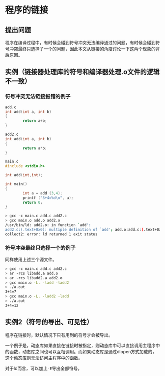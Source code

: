# 程序的链接

## 提出问题

程序在编译过程中，有时候会碰到符号冲突无法编译通过的问题，有时候会碰到符号冲突最终只选择了一个的问题，因此本文从链接的角度讨论一下这两个现象的背后原因。  

## 实例（链接器处理库的符号和编译器处理.o文件的逻辑不一致）

### 符号冲突无法链接报错的例子

```C
add.c
int add(int a, int b)
{
        return a+b;
}
```

```C
add2.c
int add(int a, int b)
{
        return a*b;
}
```

```C
main.c
#include <stdio.h>

int add(int,int);

int main()
{
        int a = add (3,4);
        printf ("3+4=%d\n", a);
        return 0;
}
```

```bash
> gcc -c main.c add.c add2.c
> gcc main.o add.o add2.o
/usr/bin/ld: add2.o: in function `add':
add2.c:(.text+0x0): multiple definition of `add'; add.o:add.c:(.text+0x0): first defined here
collect2: error: ld returned 1 exit status
```

### 符号冲突最终只选择一个的例子

同样使用上述三个源文件。

```bash
> gcc -c main.c add.c add2.c
> ar -rcs libadd.a add.o
> ar -rcs libadd2.a add2.o
> gcc main.o -L. -ladd -ladd2
> ./a.out
3+4=7
> gcc main.o -L. -ladd2 -ladd
> ./a.out
3+4=12
```

## 实例2（符号的导出、可见性）

程序在链接时，默认情况下只有用到的符号才会被导出。

一个例子是，动态库如果直接在链接时被指定，则动态库中可以直接调用主程序中的函数，动态库之间也可以互相调用。而如果动态库是通过dlopen方式加载的，这个动态库则无法访问主程序中的函数。

对于ld而言，可以加上`-E`导出全部符号。
